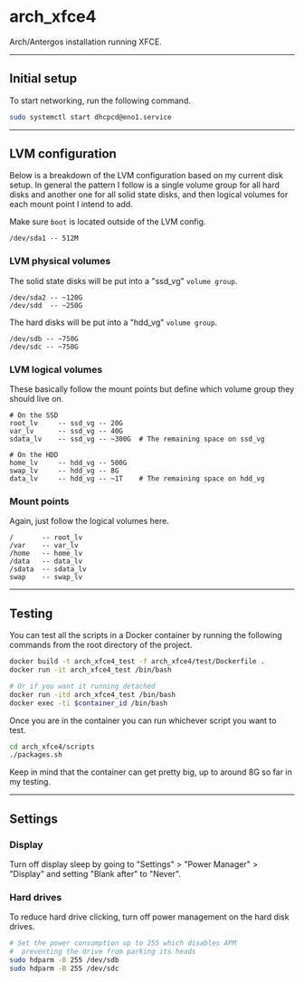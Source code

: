# arch_xfce4

Arch/Antergos installation running XFCE.

---

## Initial setup

To start networking, run the following command.

```bash
sudo systemctl start dhcpcd@eno1.service
```

---

## LVM configuration

Below is a breakdown of the LVM configuration based on my current disk setup. In general the pattern I follow
is a single volume group for all hard disks and another one for all solid state disks, and then logical volumes
for each mount point I intend to add.

Make sure `boot` is located outside of the LVM config.

```
/dev/sda1 -- 512M
```

### LVM physical volumes

The solid state disks will be put into a "ssd_vg" `volume group`.

```
/dev/sda2 -- ~120G
/dev/sdd  -- ~250G
```

The hard disks will be put into a "hdd_vg" `volume group`.

```
/dev/sdb -- ~750G
/dev/sdc -- ~750G
```

### LVM logical volumes

These basically follow the mount points but define which volume group they should live on.

```
# On the SSD
root_lv     -- ssd_vg -- 20G
var_lv      -- ssd_vg -- 40G
sdata_lv    -- ssd_vg -- ~300G  # The remaining space on ssd_vg

# On the HDD
home_lv     -- hdd_vg -- 500G
swap_lv     -- hdd_vg -- 8G
data_lv     -- hdd_vg -- ~1T    # The remaining space on hdd_vg
```

### Mount points

Again, just follow the logical volumes here.

```
/       -- root_lv
/var    -- var_lv
/home   -- home_lv
/data   -- data_lv
/sdata  -- sdata_lv
swap    -- swap_lv
```

---

## Testing

You can test all the scripts in a Docker container by running the following commands from the root directory of the project.

```bash
docker build -t arch_xfce4_test -f arch_xfce4/test/Dockerfile .
docker run -it arch_xfce4_test /bin/bash

# Or if you want it running detached
docker run -itd arch_xfce4_test /bin/bash
docker exec -ti $container_id /bin/bash
```

Once you are in the container you can run whichever script you want to test.

```bash
cd arch_xfce4/scripts
./packages.sh
```

Keep in mind that the container can get pretty big, up to around 8G so far in my testing.

---

## Settings

### Display

Turn off display sleep by going to "Settings" > "Power Manager" > "Display" and setting "Blank after" to "Never".

### Hard drives

To reduce hard drive clicking, turn off power management on the hard disk drives.

```bash
# Set the power consumption up to 255 which disables APM
#  preventing the drive from parking its heads
sudo hdparm -B 255 /dev/sdb
sudo hdparm -B 255 /dev/sdc
```
